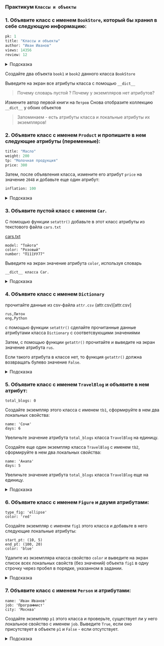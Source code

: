 ### Практикум `Классы и объекты`

### 1. Объявите класс с именем `BookStore`, который бы хранил в себе следующую информацию:

```python
pk: 1
title: "Классы и объекты"
author: "Иван Иванов"
views: 14356
review: 12
```

<details>
<summary>Подсказка</summary>

```python
class BookStore:
    pk = 1
    title = "Классы и объекты"
    author =  "Иванов"
    views = 14356
    review = 12
```

</details>

Создайте два объекта `book1` и `book2` данного класса `BookStore`

Выведите на экран все атрибуты класса с помощью `__dict__`

> Почему словарь пустой ?
> Почему у экземпляров нет атрибутов?

Измените автор первой книги на `Петров`
Снова отобразите коллекцию `__dict__` у обоих объектов

> Запоминаем - есть атрибуты класса и локальные атрибуты их экземпляров!

### 2. Объявите класс с именем `Product` и пропишите в нем следующие атрибуты (переменные):

```python
title: "Масло"
weight: 200
tp: "Молочная продукция"
price: 300
```

Затем, после объявления класса, измените его атрибут `price` на значение `2048` и добавьте еще один атрибут:

```python
inflation: 100
```

<details>
<summary>Подсказка</summary>

```python
class Product:
    title ="Масло"
    weight = 200
    tp = "Молочная продукция"
    price = 300

Product.price = 2048
setattr(Product, "inflation", 100)
```

</details>

### 3. Объявите пустой класс с именем `Car`. 
С помощью функции `setattr()` добавьте в этот класс атрибуты из текстового файла `cars.txt`

[cars.txt](cars.txt)

```
model: "Тойота"
color: "Розовый"
number: "П111УУ77"
```



Выведите на экран значение атрибута `color`, используя словарь

```python
__dict__ класса Car.

```

<details>
<summary>Подсказка</summary>

```python
class Car:
    pass

setattr(Car, "model", "Тойота")
setattr(Car, "color",  "Розовый")
setattr(Car, "number", "О111АА77")

print (Car.__dict__["color"])
```

</details>

### 4. Объявите класс с именем `Dictionary`

прочитайте данные из csv-файла `attr.csv` (attr.csv)[attr.csv]

```csv
rus,Питон
eng,Python
```

с помощью функции `setattr()` сделайте прочитанные данные атрибутами класса `Dictionary` с соответсвующими значениями


Затем, с помощью функции `getattr()` прочитайте и выведите на экран значение атрибута `rus`.

Если такого атрибута в классе нет, то функция `getattr()` должна возвращать булево значение `False`.

<details>
<summary>Подсказка</summary>

```python
class Dictionary:
    rus = "Питон"
    eng = "Python"

print (getattr(Dictionary, "rus", False))
```

</details>

### 5. Объявите класс с именем `TravelBlog` и объявите в нем атрибут:

```
total_blogs: 0
```

Создайте экземпляр этого класса с именем `tb1`, сформируйте в нем два локальных свойства:

```
name: 'Сочи'
days: 6
```

Увеличьте значение атрибута `total_blogs` класса `TravelBlog` на единицу.

Создайте еще один экземпляр класса `TravelBlog` с именем `tb2`, сформируйте в нем два локальных свойства:

```
name: 'Анапа'
days: 5
```

Увеличьте значение атрибута `total_blogs` класса `TravelBlog` еще на единицу.

<details>
<summary>Подсказка</summary>

```python
class TravelBlog:
    total_blogs = 0

tb1 = TravelBlog()
setattr (tb1, "name", 'Сочи')
setattr (tb1, "days", 6)

TravelBlog.total_blogs += 1

tb2 = TravelBlog()
setattr (tb2, "name", 'Анапа')
setattr (tb2, "days", 5)

TravelBlog.total_blogs +=1
```

</details>

### 6. Объявите класс с именем `Figure` и двумя атрибутами:

```
type_fig: 'ellipse'
color: 'red'
```

Создайте экземпляр с именем `fig1` этого класса и добавьте в него следующие локальные атрибуты:

```
start_pt: (10, 5)
end_pt: (100, 20)
color: 'blue'
```

Удалите из экземпляра класса свойство `color` и выведите на экран список всех локальных свойств (без значений) объекта `fig1` в одну строчку через пробел в порядке, указанном в задании.

<details>
<summary>Подсказка</summary>

```python
class Figure:
    type_fig = 'ellipse'
    color = 'red'

fig1 = Figure()
setattr (fig1, "start_pt", (10, 5))
setattr (fig1, "end_pt", (100, 20))
setattr (fig1, "color", 'blue')

delattr (fig1, 'color')

print (*fig1.__dict__)
```

</details>

### 7. Объявите класс с именем `Person` и атрибутами:

```
name: 'Иван Иванов'
job: 'Программист'
city: 'Москва'
```

Создайте экземпляр `p1` этого класса и проверьте, существует ли у него локальное свойство с именем `job`. Выведите `True`, если оно присутствует в объекте `p1` и `False` - если отсутствует.

<details>
<summary>Подсказка</summary>

```python
class Person:
    name = 'Иван Иванов'
    job = 'Программист'
    city = 'Москва'

p1 = Person()
print ("job" in p1.__dict__ )
```

</details>


